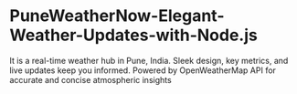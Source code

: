 # PuneWeatherNow-Elegant-Weather-Updates-with-Node.js
It is a real-time weather hub in Pune, India. Sleek design, key metrics, and live updates keep you informed. Powered by OpenWeatherMap API for accurate and concise atmospheric insights
